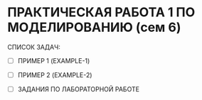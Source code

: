# ПРАКТИЧЕСКАЯ РАБОТА 1 ПО МОДЕЛИРОВАНИЮ (сем 6)
СПИСОК ЗАДАЧ:
- [ ] ПРИМЕР 1 (EXAMPLE-1)
- [ ] ПРИМЕР 2 (EXAMPLE-2)

- [ ] ЗАДАНИЯ ПО ЛАБОРАТОРНОЙ РАБОТЕ
